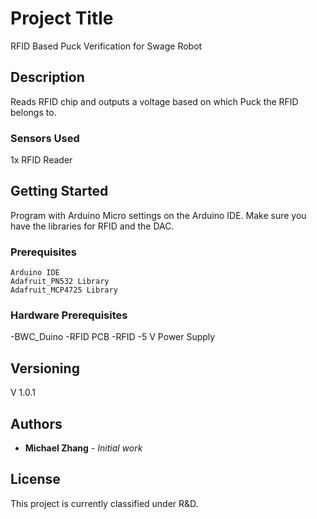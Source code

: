 # Project Title

RFID Based Puck Verification for Swage Robot 


## Description

Reads RFID chip and outputs a voltage based on which Puck the RFID belongs to.

### Sensors Used

1x RFID Reader


## Getting Started

Program with Arduino Micro settings on the Arduino IDE.
Make sure you have the libraries for RFID and the DAC.

### Prerequisites

```
Arduino IDE
Adafruit_PN532 Library
Adafruit_MCP4725 Library
```


### Hardware Prerequisites

-BWC_Duino
-RFID PCB
-RFID
-5 V Power Supply


## Versioning

V 1.0.1

## Authors

* **Michael Zhang** - *Initial work*

## License

This project is currently classified under R&D.



